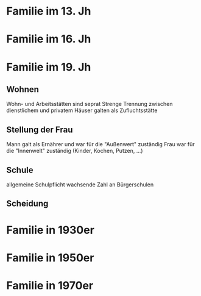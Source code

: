 # Familie im 13. Jh
# Familie im 16. Jh
# Familie im 19. Jh
## Wohnen
Wohn- und Arbeitsstätten sind seprat
Strenge Trennung zwischen dienstlichem und privatem
Häuser galten als Zufluchtsstätte

## Stellung der Frau
Mann galt als Ernährer und war für die "Außenwert" zuständig
Frau war für die "Innenwelt" zuständig (Kinder, Kochen, Putzen, ...)

## Schule
allgemeine Schulpflicht
wachsende Zahl an Bürgerschulen

## Scheidung

# Familie in 1930er
# Familie in 1950er
# Familie in 1970er